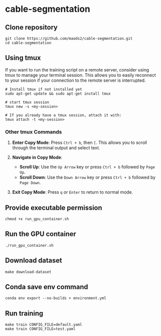 # cable-segmentation

## Clone repository
```
git clone https://github.com/maods2/cable-segmentation.git
cd cable-segmentation
```

## Using tmux
If you want to run the training script on a remote server, consider using tmux to manage your terminal session. This allows you to easily reconnect to your session if your connection to the remote server is interrupted.
```
# Install tmux if not installed yet
sudo apt-get update && sudo apt-get install tmux

# start tmux session
tmux new -s <my-session>

# If you already have a tmux session, attach it with:
tmux attach -t <my-session>
```
### Other tmux Commands

1. **Enter Copy Mode**: Press `Ctrl + b`, then `[`. This allows you to scroll through the terminal output and select text.
  
2. **Navigate in Copy Mode**:
   - **Scroll Up**: Use the `Up Arrow` key or press `Ctrl + b` followed by `Page Up`.
   - **Scroll Down**: Use the `Down Arrow` key or press `Ctrl + b` followed by `Page Down`.

3. **Exit Copy Mode**: Press `q` or `Enter` to return to normal mode.


## Provide executable permission
```
chmod +x run_gpu_container.sh
```

## Run the GPU container
```
./run_gpu_container.sh
```

## Download dataset
```
make download-dataset
```

## Conda save env command
```
conda env export --no-builds > environment.yml
```

## Run training
```
make train CONFIG_FILE=default.yaml
make train CONFIG_FILE=test.yaml
```